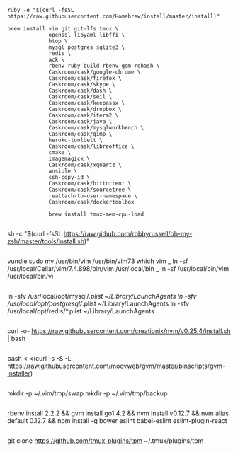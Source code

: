 ```
ruby -e "$(curl -fsSL https://raw.githubusercontent.com/Homebrew/install/master/install)"
````
```
brew install vim git git-lfs tmux \
             openssl libyaml libffi \
             htop \
             mysql postgres sqlite3 \
             redis \
             ack \
             rbenv ruby-build rbenv-gem-rehash \
             Caskroom/cask/google-chrome \
             Caskroom/cask/firefox \
             Caskroom/cask/skype \
             Caskroom/cask/dash \
             Caskroom/cask/seil \
             Caskroom/cask/keepassx \
             Caskroom/cask/dropbox \
             Caskroom/cask/iterm2 \
             Caskroom/cask/java \
             Caskroom/cask/mysqlworkbench \
             Caskroom/cask/gimp \
             heroku-toolbelt \
             Caskroom/cask/libreoffice \
             cmake \
             imagemagick \
             Caskroom/cask/xquartz \
             ansible \
             ssh-copy-id \
             Caskroom/cask/bittorrent \
             Caskroom/cask/sourcetree \
             reattach-to-user-namespace \
             Caskroom/cask/dockertoolbox

             brew install tmux-mem-cpu-load


```
sh -c "$(curl -fsSL https://raw.github.com/robbyrussell/oh-my-zsh/master/tools/install.sh)"

```

```
vundle
sudo mv /usr/bin/vim /usr/bin/vim73
which vim
_ ln -sf /usr/local/Cellar/vim/7.4.898/bin/vim /usr/local/bin
_ ln -sf /usr/local/bin/vim /usr/local/bin/vi
```

```
ln -sfv /usr/local/opt/mysql/*.plist ~/Library/LaunchAgents
ln -sfv /usr/local/opt/postgresql/*.plist ~/Library/LaunchAgents
ln -sfv /usr/local/opt/redis/*.plist ~/Library/LaunchAgents
```

```
curl -o- https://raw.githubusercontent.com/creationix/nvm/v0.25.4/install.sh | bash
```

```
bash < <(curl -s -S -L https://raw.githubusercontent.com/moovweb/gvm/master/binscripts/gvm-installer)

```

```
mkdir -p ~/.vim/tmp/swap
mkdir -p ~/.vim/tmp/backup
```

```
rbenv install 2.2.2 &&
gvm install go1.4.2 &&
nvm install v0.12.7 &&
nvm alias default 0.12.7 &&
npm install -g bower eslint babel-eslint eslint-plugin-react
```

```
git clone https://github.com/tmux-plugins/tpm ~/.tmux/plugins/tpm
```
